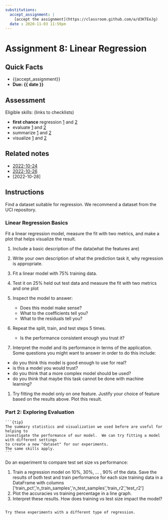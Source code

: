 ```yaml
---
substitutions:
  accept_assignment: |
    [accept the assignment](https://classroom.github.com/a/d3KTEeJg)
  date : 2020-11-03 11:59pm
---
```


# Assignment 8: Linear Regression

## Quick Facts
- {{accept_assignment}}
- __Due: {{ date }}__


## Assessment

Eligible skills: (links to checklists)


- **first chance** regression [1](https://rhodyprog4ds.github.io/BrownFall22/syllabus/achievements.html#regression-level1) and [2](https://rhodyprog4ds.github.io/BrownFall22/syllabus/achievements.html#regression-level2)
- evaluate [1](https://rhodyprog4ds.github.io/BrownFall22/syllabus/achievements.html#evaluate-level1) and [2](https://rhodyprog4ds.github.io/BrownFall22/syllabus/achievements.html#evaluate-level2)
- summarize [1](https://rhodyprog4ds.github.io/BrownFall22/syllabus/achievements.html#summarize-level1) and [2](https://rhodyprog4ds.github.io/BrownFall22/syllabus/achievements.html#summarize-level2)
- visualize [1](https://rhodyprog4ds.github.io/BrownFall22/syllabus/achievements.html#visualize-level1) and [2](https://rhodyprog4ds.github.io/BrownFall22/syllabus/achievements.html#visualize-level2)



## Related notes

- [2022-10-24](../notes/2022-10-24)
- [2022-10-26](../notes/2022-10-26)
- [2022-10-28]



## Instructions

Find a dataset suitable for regression. We recommend a dataset from the UCI repository.

### Linear Regression Basics

Fit a linear regression model, measure the fit with two metrics, and make a plot that helps visualize the result.

1. Include a basic description of the data(what the features are)
1. Write  your own description of what the prediction task it, why regression is appropriate.
1. Fit a linear model with 75% training data.
1. Test it on 25% held out test data and measure the fit with two metrics and one plot
1. Inspect the model to answer:

    - Does this model make sense?
    - What to the coefficients tell you?
    - What to the residuals tell you?
1. Repeat the split, train, and test steps 5 times.

    - Is the performance consistent enough you trust it?
1. Interpret the model and its performance in terms of the application. Some questions you might want to answer in order to do this include:

  - do you think this model is good enough to use for real?
  - is this a model you would trust?
  - do you think that a more complex model should be used?
  - do you think that maybe this task cannot be done with machine learning?
1. Try fitting the model only on one feature. Justify your choice of feature based on the results above.  Plot this result.



### Part 2: Exploring Evaluation

````{margin}
```{tip}
The summary statistics and visualization we used before are useful for helping to
investigate the performance of our model.  We can try fitting a model  with different settings
to create a new "dataset" for our experiments.
The same skills apply.
```
````


Do an experiment to compare test set size vs performance:
1. Train a regression model on 10%, 30%, ... , 90% of the data. Save the results of both test and train performance for each size training data in a DataFrame with columns ['train_pct','n_train_samples','n_test_samples','train_r2','test_r2']
1. Plot the accuracies vs training percentage in a line graph.  
1. Interpret these results.  How does training vs test size impact the model?



```{admonition} Thinking Ahead

Try these experiments with a different type of regression.

```
